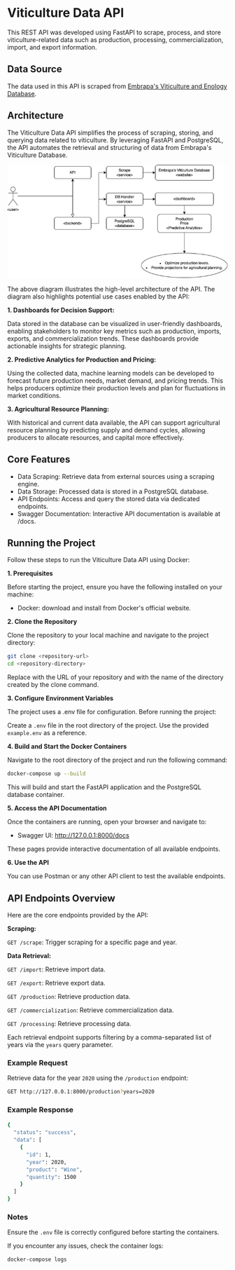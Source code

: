 # Viticulture Data API

This REST API was developed using FastAPI to scrape, process, and store viticulture-related data such as production, processing, commercialization, import, and export information.

## Data Source

The data used in this API is scraped from [Embrapa's Viticulture and Enology Database](http://vitibrasil.cnpuv.embrapa.br/index.php).

## Architecture

The Viticulture Data API simplifies the process of scraping, storing, and querying data related to viticulture. By leveraging FastAPI and PostgreSQL, the API automates the retrieval and structuring of data from Embrapa's Viticulture Database.

![API Architecture Diagram](resources/api-diagram.jpg)

The above diagram illustrates the high-level architecture of the API. The diagram also highlights potential use cases enabled by the API:

**1. Dashboards for Decision Support:**

Data stored in the database can be visualized in user-friendly dashboards, enabling stakeholders to monitor key metrics such as production, imports, exports, and commercialization trends. These dashboards provide actionable insights for strategic planning.

**2. Predictive Analytics for Production and Pricing:**

Using the collected data, machine learning models can be developed to forecast future production needs, market demand, and pricing trends. This helps producers optimize their production levels and plan for fluctuations in market conditions.

**3. Agricultural Resource Planning:**

With historical and current data available, the API can support agricultural resource planning by predicting supply and demand cycles, allowing producers to allocate resources, and capital more effectively.

## Core Features
* Data Scraping: Retrieve data from external sources using a scraping engine.
* Data Storage: Processed data is stored in a PostgreSQL database.
* API Endpoints: Access and query the stored data via dedicated endpoints.
* Swagger Documentation: Interactive API documentation is available at /docs.

## Running the Project

Follow these steps to run the Viticulture Data API using Docker:

**1. Prerequisites**

Before starting the project, ensure you have the following installed on your machine:

* Docker: download and install from Docker's official website.

**2. Clone the Repository**

Clone the repository to your local machine and navigate to the project directory:

```bash
git clone <repository-url>
cd <repository-directory>
```

Replace <repository-url> with the URL of your repository and <repository-directory> with the name of the directory created by the clone command.

**3. Configure Environment Variables**

The project uses a .env file for configuration. Before running the project:

Create a `.env` file in the root directory of the project.
Use the provided `example.env` as a reference.

**4. Build and Start the Docker Containers**

Navigate to the root directory of the project and run the following command:

```bash
docker-compose up --build
```

This will build and start the FastAPI application and the PostgreSQL database container.

**5. Access the API Documentation**

Once the containers are running, open your browser and navigate to:

* Swagger UI: http://127.0.0.1:8000/docs

These pages provide interactive documentation of all available endpoints.

**6. Use the API**

You can use Postman or any other API client to test the available endpoints.

## API Endpoints Overview
Here are the core endpoints provided by the API:

**Scraping:**

`GET /scrape`: Trigger scraping for a specific page and year.

**Data Retrieval:**
  
`GET /import`: Retrieve import data.

`GET /export`: Retrieve export data.

`GET /production`: Retrieve production data.

`GET /commercialization`: Retrieve commercialization data.

`GET /processing`: Retrieve processing data.

Each retrieval endpoint supports filtering by a comma-separated list of years via the `years` query parameter.

### Example Request

Retrieve data for the year `2020` using the `/production` endpoint:

```bash
GET http://127.0.0.1:8000/production?years=2020
```

### Example Response

```bash
{
  "status": "success",
  "data": [
    {
      "id": 1,
      "year": 2020,
      "product": "Wine",
      "quantity": 1500
    }
  ]
}
```

### Notes
Ensure the `.env` file is correctly configured before starting the containers.

If you encounter any issues, check the container logs:

```bash
docker-compose logs
```
